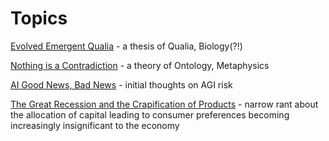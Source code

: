 # Topics

[Evolved Emergent Qualia](Evolved%20Emergent%20Qualia.md) - a thesis of Qualia, Biology(?!)

[Nothing is a Contradiction](Nothing%20is%20a%20Contradiction.md) - a theory of Ontology, Metaphysics

[AI Good News, Bad News](AI%20Good%20News%2c%20Bad%20News.md) - initial thoughts on AGI risk

[The Great Recession and the Crapification of Products](The%20Great%20Recession%20and%20the%20Crapification%20of%20Products.md) - narrow rant about the allocation of capital leading to consumer preferences becoming increasingly insignificant to the economy 




